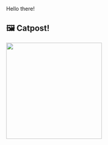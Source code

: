 Hello there!



## 🖼️ Catpost!

<sub>
    <img src="https://cdn2.thecatapi.com/images/79l.jpg" height="256">
</sub>

